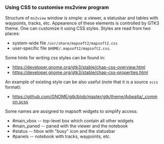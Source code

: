 ### Using CSS to customise ms2view program

Structure of `ms2view` window is simple: a viewer, a statusbar and tables
with waypoints, tracks, etc. Appearence of these elements is controlled
by GTK3 theme. One can customize it using CSS styles. Styles are read
from two places:
* system-wide file `/usr/share/mapsoft2/mapsoft2.css`
* user-specific file `$HOME/.mapsoft2/mapsoft2.css`.

Some hints for writing css styles can be found in:
* https://developer.gnome.org/gtk3/stable/chap-css-overview.html
* https://developer.gnome.org/gtk3/stable/chap-css-properties.html

An example of existing style can be also useful (note that it is a
source `sccs` format):
* https://github.com/GNOME/gtk/blob/master/gtk/theme/Adwaita/_common.scss

Some names are assigned to mapsoft widgets to simplify access:
* #main_vbox -- top-level box which contain all other widgets
* #main_paned -- paned with the viewer and the notebook
* #status -- hbox with "busy" icon and the statusbar
* #panels -- notebook with tracks, waypoints, etc.

